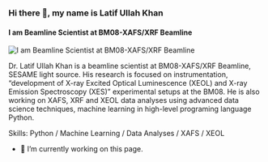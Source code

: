 ### Hi there 👋, my name is Latif Ullah Khan
#### I am Beamline Scientist at BM08-XAFS/XRF Beamline
![I am Beamline Scientist at BM08-XAFS/XRF Beamline](https://arturssmirnovs.github.io/github-profile-readme-generator/images/banner.png)

Dr. Latif Ullah Khan is a beamline scientist at BM08-XAFS/XRF Beamline, SESAME light source. His research is focused on instrumentation, “development of X-ray Excited Optical Luminescence (XEOL) and X-ray Emission Spectroscopy (XES)” experimental setups at the BM08. He is also working on XAFS, XRF and XEOL data analyses using advanced data science techniques, machine learning in high-level programing language Python. 

Skills: Python / Machine Learning / Data Analyses / XAFS / XEOL

- 🔭 I’m currently working on this page. 




